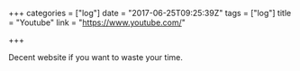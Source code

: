 +++
categories = ["log"]
date = "2017-06-25T09:25:39Z"
tags = ["log"]
title = "Youtube"
link = "https://www.youtube.com/"

+++

Decent website if you want to waste your time.
